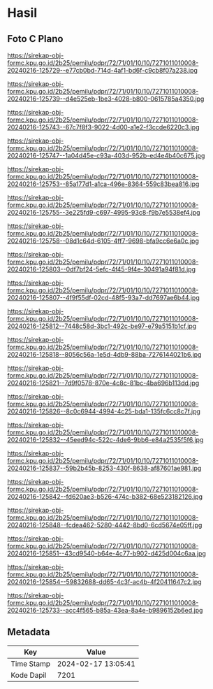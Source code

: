 # Hasil

## Foto C Plano

https://sirekap-obj-formc.kpu.go.id/2b25/pemilu/pdpr/72/71/01/10/10/7271011010008-20240216-125729--e77cb0bd-714d-4af1-bd6f-c9cb8f07a238.jpg

https://sirekap-obj-formc.kpu.go.id/2b25/pemilu/pdpr/72/71/01/10/10/7271011010008-20240216-125739--d4e525eb-1be3-4028-b800-0615785a4350.jpg

https://sirekap-obj-formc.kpu.go.id/2b25/pemilu/pdpr/72/71/01/10/10/7271011010008-20240216-125743--67c7f8f3-9022-4d00-a1e2-f3ccde6220c3.jpg

https://sirekap-obj-formc.kpu.go.id/2b25/pemilu/pdpr/72/71/01/10/10/7271011010008-20240216-125747--1a04d45e-c93a-403d-952b-ed4e4b40c675.jpg

https://sirekap-obj-formc.kpu.go.id/2b25/pemilu/pdpr/72/71/01/10/10/7271011010008-20240216-125753--85a177d1-a1ca-496e-8364-559c83bea816.jpg

https://sirekap-obj-formc.kpu.go.id/2b25/pemilu/pdpr/72/71/01/10/10/7271011010008-20240216-125755--3e225fd9-c697-4995-93c8-f9b7e5538ef4.jpg

https://sirekap-obj-formc.kpu.go.id/2b25/pemilu/pdpr/72/71/01/10/10/7271011010008-20240216-125758--08d1c64d-6105-4ff7-9698-bfa9cc6e6a0c.jpg

https://sirekap-obj-formc.kpu.go.id/2b25/pemilu/pdpr/72/71/01/10/10/7271011010008-20240216-125803--0df7bf24-5efc-4f45-9f4e-30491a94f81d.jpg

https://sirekap-obj-formc.kpu.go.id/2b25/pemilu/pdpr/72/71/01/10/10/7271011010008-20240216-125807--4f9f55df-02cd-48f5-93a7-dd7697ae6b44.jpg

https://sirekap-obj-formc.kpu.go.id/2b25/pemilu/pdpr/72/71/01/10/10/7271011010008-20240216-125812--7448c58d-3bc1-492c-be97-e79a5151b1cf.jpg

https://sirekap-obj-formc.kpu.go.id/2b25/pemilu/pdpr/72/71/01/10/10/7271011010008-20240216-125818--8056c56a-1e5d-4db9-88ba-7276144021b6.jpg

https://sirekap-obj-formc.kpu.go.id/2b25/pemilu/pdpr/72/71/01/10/10/7271011010008-20240216-125821--7d9f0578-870e-4c8c-81bc-4ba696b113dd.jpg

https://sirekap-obj-formc.kpu.go.id/2b25/pemilu/pdpr/72/71/01/10/10/7271011010008-20240216-125826--8c0c6944-4994-4c25-bda1-135fc6cc8c7f.jpg

https://sirekap-obj-formc.kpu.go.id/2b25/pemilu/pdpr/72/71/01/10/10/7271011010008-20240216-125832--45eed94c-522c-4de6-9bb6-e84a2535f5f6.jpg

https://sirekap-obj-formc.kpu.go.id/2b25/pemilu/pdpr/72/71/01/10/10/7271011010008-20240216-125837--59b2b45b-8253-430f-8638-af87601ae981.jpg

https://sirekap-obj-formc.kpu.go.id/2b25/pemilu/pdpr/72/71/01/10/10/7271011010008-20240216-125842--fd620ae3-b526-474c-b382-68e523182126.jpg

https://sirekap-obj-formc.kpu.go.id/2b25/pemilu/pdpr/72/71/01/10/10/7271011010008-20240216-125848--fcdea462-5280-4442-8bd0-6cd5674e05ff.jpg

https://sirekap-obj-formc.kpu.go.id/2b25/pemilu/pdpr/72/71/01/10/10/7271011010008-20240216-125851--43cd9540-b64e-4c77-b902-d425d004c6aa.jpg

https://sirekap-obj-formc.kpu.go.id/2b25/pemilu/pdpr/72/71/01/10/10/7271011010008-20240216-125854--59832688-dd65-4c3f-ac4b-4f20411647c2.jpg

https://sirekap-obj-formc.kpu.go.id/2b25/pemilu/pdpr/72/71/01/10/10/7271011010008-20240216-125733--acc4f565-b85a-43ea-8a4e-b9896152b6ed.jpg


## Metadata

| Key        | Value               |
| ---------- | ------------------- |
| Time Stamp | 2024-02-17 13:05:41 |
| Kode Dapil | 7201                |



